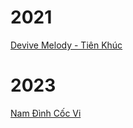 # 2021
[Devive Melody - Tiên Khúc](https://anilist.co/activity/271660249)

# 2023
[Nam Đình Cốc Vi](https://anilist.co/activity/586078829)

